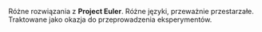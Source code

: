 Różne rozwiązania z **Project Euler**. Różne języki, przeważnie przestarzałe. Traktowane jako okazja do przeprowadzenia eksperymentów.
